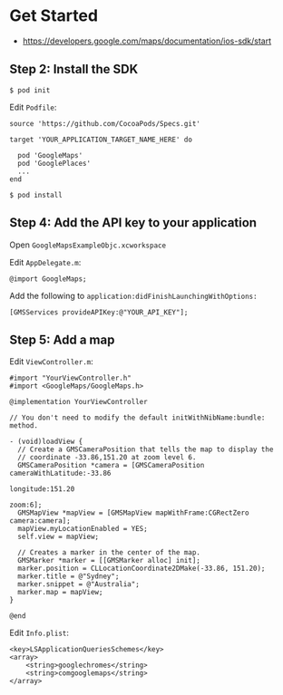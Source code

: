 # Get Started #

* https://developers.google.com/maps/documentation/ios-sdk/start


## Step 2: Install the SDK ##

```
$ pod init
```

Edit `Podfile`:

```
source 'https://github.com/CocoaPods/Specs.git'

target 'YOUR_APPLICATION_TARGET_NAME_HERE' do

  pod 'GoogleMaps'
  pod 'GooglePlaces'
  ...
end
```

```
$ pod install
```


## Step 4: Add the API key to your application ##

Open `GoogleMapsExampleObjc.xcworkspace`

Edit `AppDelegate.m`:

```
@import GoogleMaps;
```

Add the following to `application:didFinishLaunchingWithOptions:`

```
[GMSServices provideAPIKey:@"YOUR_API_KEY"];
```


## Step 5: Add a map ##

Edit `ViewController.m`:

```
#import "YourViewController.h"
#import <GoogleMaps/GoogleMaps.h>

@implementation YourViewController

// You don't need to modify the default initWithNibName:bundle: method.

- (void)loadView {
  // Create a GMSCameraPosition that tells the map to display the
  // coordinate -33.86,151.20 at zoom level 6.
  GMSCameraPosition *camera = [GMSCameraPosition cameraWithLatitude:-33.86
                                                          longitude:151.20
                                                               zoom:6];
  GMSMapView *mapView = [GMSMapView mapWithFrame:CGRectZero camera:camera];
  mapView.myLocationEnabled = YES;
  self.view = mapView;

  // Creates a marker in the center of the map.
  GMSMarker *marker = [[GMSMarker alloc] init];
  marker.position = CLLocationCoordinate2DMake(-33.86, 151.20);
  marker.title = @"Sydney";
  marker.snippet = @"Australia";
  marker.map = mapView;
}

@end
```

Edit `Info.plist`:

```
<key>LSApplicationQueriesSchemes</key>
<array>
    <string>googlechromes</string>
    <string>comgooglemaps</string>
</array>
```
